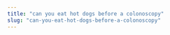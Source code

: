 ```yaml
---
title: "can you eat hot dogs before a colonoscopy"
slug: "can-you-eat-hot-dogs-before-a-colonoscopy"
---
```



